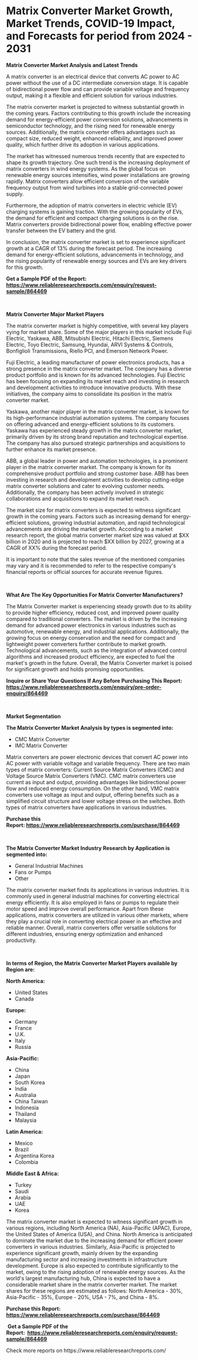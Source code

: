 <p><h1>Matrix Converter Market Growth, Market Trends, COVID-19 Impact, and Forecasts for period from 2024 - 2031</h1></p><p><strong>Matrix Converter Market Analysis and Latest Trends</strong></p>
<p><p>A matrix converter is an electrical device that converts AC power to AC power without the use of a DC intermediate conversion stage. It is capable of bidirectional power flow and can provide variable voltage and frequency output, making it a flexible and efficient solution for various industries.</p><p>The matrix converter market is projected to witness substantial growth in the coming years. Factors contributing to this growth include the increasing demand for energy-efficient power conversion solutions, advancements in semiconductor technology, and the rising need for renewable energy sources. Additionally, the matrix converter offers advantages such as compact size, reduced weight, enhanced reliability, and improved power quality, which further drive its adoption in various applications.</p><p>The market has witnessed numerous trends recently that are expected to shape its growth trajectory. One such trend is the increasing deployment of matrix converters in wind energy systems. As the global focus on renewable energy sources intensifies, wind power installations are growing rapidly. Matrix converters allow efficient conversion of the variable frequency output from wind turbines into a stable grid-connected power supply.</p><p>Furthermore, the adoption of matrix converters in electric vehicle (EV) charging systems is gaining traction. With the growing popularity of EVs, the demand for efficient and compact charging solutions is on the rise. Matrix converters provide bidirectional power flow, enabling effective power transfer between the EV battery and the grid.</p><p>In conclusion, the matrix converter market is set to experience significant growth at a CAGR of 13% during the forecast period. The increasing demand for energy-efficient solutions, advancements in technology, and the rising popularity of renewable energy sources and EVs are key drivers for this growth.</p></p>
<p><strong>Get a Sample PDF of the Report:&nbsp; <a href="https://www.reliableresearchreports.com/enquiry/request-sample/864469">https://www.reliableresearchreports.com/enquiry/request-sample/864469</a></strong></p>
<p>&nbsp;</p>
<p><strong>Matrix Converter Major Market Players</strong></p>
<p><p>The matrix converter market is highly competitive, with several key players vying for market share. Some of the major players in this market include Fuji Electric, Yaskawa, ABB, Mitsubishi Electric, Hitachi Electric, Siemens Electric, Toyo Electric, Samsung, Hyundai, ARVI Systems & Controls, Bonfiglioli Transmissions, Riello PCI, and Emerson Network Power.</p><p>Fuji Electric, a leading manufacturer of power electronics products, has a strong presence in the matrix converter market. The company has a diverse product portfolio and is known for its advanced technologies. Fuji Electric has been focusing on expanding its market reach and investing in research and development activities to introduce innovative products. With these initiatives, the company aims to consolidate its position in the matrix converter market. </p><p>Yaskawa, another major player in the matrix converter market, is known for its high-performance industrial automation systems. The company focuses on offering advanced and energy-efficient solutions to its customers. Yaskawa has experienced steady growth in the matrix converter market, primarily driven by its strong brand reputation and technological expertise. The company has also pursued strategic partnerships and acquisitions to further enhance its market presence.</p><p>ABB, a global leader in power and automation technologies, is a prominent player in the matrix converter market. The company is known for its comprehensive product portfolio and strong customer base. ABB has been investing in research and development activities to develop cutting-edge matrix converter solutions and cater to evolving customer needs. Additionally, the company has been actively involved in strategic collaborations and acquisitions to expand its market reach. </p><p>The market size for matrix converters is expected to witness significant growth in the coming years. Factors such as increasing demand for energy-efficient solutions, growing industrial automation, and rapid technological advancements are driving the market growth. According to a market research report, the global matrix converter market size was valued at $XX billion in 2020 and is projected to reach $XX billion by 2027, growing at a CAGR of XX% during the forecast period.</p><p>It is important to note that the sales revenue of the mentioned companies may vary and it is recommended to refer to the respective company's financial reports or official sources for accurate revenue figures.</p></p>
<p>&nbsp;</p>
<p><strong>What Are The Key Opportunities For Matrix Converter Manufacturers?</strong></p>
<p><p>The Matrix Converter market is experiencing steady growth due to its ability to provide higher efficiency, reduced cost, and improved power quality compared to traditional converters. The market is driven by the increasing demand for advanced power electronics in various industries such as automotive, renewable energy, and industrial applications. Additionally, the growing focus on energy conservation and the need for compact and lightweight power converters further contribute to market growth. Technological advancements, such as the integration of advanced control algorithms and increased product efficiency, are expected to fuel the market's growth in the future. Overall, the Matrix Converter market is poised for significant growth and holds promising opportunities.</p></p>
<p><strong>Inquire or Share Your Questions If Any Before Purchasing This Report: <a href="https://www.reliableresearchreports.com/enquiry/pre-order-enquiry/864469">https://www.reliableresearchreports.com/enquiry/pre-order-enquiry/864469</a></strong></p>
<p>&nbsp;</p>
<p><strong>Market Segmentation</strong></p>
<p><strong>The Matrix Converter Market Analysis by types is segmented into:</strong></p>
<p><ul><li>CMC Matrix Converter</li><li>IMC Matrix Converter</li></ul></p>
<p><p>Matrix converters are power electronic devices that convert AC power into AC power with variable voltage and variable frequency. There are two main types of matrix converters: Current Source Matrix Converters (CMC) and Voltage Source Matrix Converters (VMC). CMC matrix converters use current as input and output, providing advantages like bidirectional power flow and reduced energy consumption. On the other hand, VMC matrix converters use voltage as input and output, offering benefits such as a simplified circuit structure and lower voltage stress on the switches. Both types of matrix converters have applications in various industries.</p></p>
<p><strong>Purchase this Report:&nbsp;<a href="https://www.reliableresearchreports.com/purchase/864469">https://www.reliableresearchreports.com/purchase/864469</a></strong></p>
<p>&nbsp;</p>
<p><strong>The Matrix Converter Market Industry Research by Application is segmented into:</strong></p>
<p><ul><li>General Industrial Machines</li><li>Fans or Pumps</li><li>Other</li></ul></p>
<p><p>The matrix converter market finds its applications in various industries. It is commonly used in general industrial machines for converting electrical energy efficiently. It is also employed in fans or pumps to regulate their motor speed and improve overall performance. Apart from these applications, matrix converters are utilized in various other markets, where they play a crucial role in converting electrical power in an effective and reliable manner. Overall, matrix converters offer versatile solutions for different industries, ensuring energy optimization and enhanced productivity.</p></p>
<p>&nbsp;</p>
<p><strong>In terms of Region, the Matrix Converter Market Players available by Region are:</strong></p>
<p>
    <p> <strong> North America: </strong>
        <ul>
            <li>United States</li>
            <li>Canada</li>
        </ul>
        </p> 
    <p> <strong> Europe: </strong>
        <ul>
            <li>Germany</li>
            <li>France</li>
            <li>U.K.</li>
            <li>Italy</li>
            <li>Russia</li>
        </ul>
        </p> 
    <p> <strong> Asia-Pacific: </strong>
        <ul>
            <li>China</li>
            <li>Japan</li>
            <li>South Korea</li>
            <li>India</li>
            <li>Australia</li>
            <li>China Taiwan</li>
            <li>Indonesia</li>
            <li>Thailand</li>
            <li>Malaysia</li>
        </ul>
        </p> 
    <p> <strong> Latin America: </strong>
        <ul>
            <li>Mexico</li>
            <li>Brazil</li>
            <li>Argentina Korea</li>
            <li>Colombia</li>
        </ul>
        </p> 
    <p> <strong> Middle East & Africa: </strong>
        <ul>
            <li>Turkey</li>
            <li>Saudi</li>
            <li>Arabia</li>
            <li>UAE</li>
            <li>Korea</li>
        </ul>
    </p>
    </p>
<p><p>The matrix converter market is expected to witness significant growth in various regions, including North America (NA), Asia-Pacific (APAC), Europe, the United States of America (USA), and China. North America is anticipated to dominate the market due to the increasing demand for efficient power converters in various industries. Similarly, Asia-Pacific is projected to experience significant growth, mainly driven by the expanding manufacturing sector and increasing investments in infrastructure development. Europe is also expected to contribute significantly to the market, owing to the rising adoption of renewable energy sources. As the world's largest manufacturing hub, China is expected to have a considerable market share in the matrix converter market. The market shares for these regions are estimated as follows: North America - 30%, Asia-Pacific - 35%, Europe - 20%, USA - 7%, and China - 8%.</p></p>
<p><strong>Purchase this Report: <a href="https://www.reliableresearchreports.com/purchase/864469">https://www.reliableresearchreports.com/purchase/864469</a></strong></p>
<p>&nbsp;<strong>Get a Sample PDF of the Report:&nbsp;&nbsp;<a href="https://www.reliableresearchreports.com/enquiry/request-sample/864469">https://www.reliableresearchreports.com/enquiry/request-sample/864469</a></strong></p>
<p><strong></strong></p>
<p>Check more reports on https://www.reliableresearchreports.com/</p>